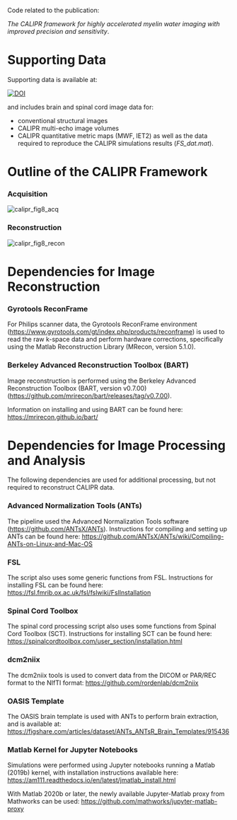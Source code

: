 Code related to the publication: 

*The CALIPR framework for highly accelerated myelin water imaging with improved precision and sensitivity*. 

# Supporting Data
Supporting data is available at:

[![DOI](https://zenodo.org/badge/DOI/10.5281/zenodo.8049179.svg)](https://doi.org/10.5281/zenodo.8049179)

and includes brain and spinal cord image data for:
- conventional structural images
- CALIPR multi-echo image volumes
- CALIPR quantitative metric maps (MWF, IET2)
as well as the data required to reproduce the CALIPR simulations results (*FS_dat.mat*).


# Outline of the CALIPR Framework

### Acquisition
![calipr_fig8_acq](https://github.com/avdvorak/CALIPR/assets/24612184/7713e00d-a742-4b56-bdf0-9c7c042df5d7)


### Reconstruction
![calipr_fig8_recon](https://github.com/avdvorak/CALIPR/assets/24612184/a8c59b0c-b1f0-48ab-a24f-41d3e36e6c9d)


# Dependencies for Image Reconstruction


### Gyrotools ReconFrame

For Philips scanner data, the Gyrotools ReconFrame environment (https://www.gyrotools.com/gt/index.php/products/reconframe) is used to read the raw k-space data and perform hardware corrections, specifically using the Matlab Reconstruction Library (MRecon, version 5.1.0).


### Berkeley Advanced Reconstruction Toolbox (BART)

Image reconstruction is performed using the Berkeley Advanced Reconstruction Toolbox (BART, version v0.7.00)(https://github.com/mrirecon/bart/releases/tag/v0.7.00).

Information on installing and using BART can be found here:
https://mrirecon.github.io/bart/


# Dependencies for Image Processing and Analysis

The following dependencies are used for additional processing, but not required to reconstruct CALIPR data.


### Advanced Normalization Tools (ANTs)

The pipeline used the Advanced Normalization Tools software (https://github.com/ANTsX/ANTs). 
Instructions for compiling and setting up ANTs can be found here:
https://github.com/ANTsX/ANTs/wiki/Compiling-ANTs-on-Linux-and-Mac-OS


### FSL
The script also uses some generic functions from FSL. Instructions for installing FSL can be found here:
https://fsl.fmrib.ox.ac.uk/fsl/fslwiki/FslInstallation


### Spinal Cord Toolbox
The spinal cord processing script also uses some functions from Spinal Cord Toolbox (SCT). Instructions for installing SCT can be found here:
https://spinalcordtoolbox.com/user_section/installation.html


### dcm2niix

The dcm2niix tools is used to convert data from the DICOM or PAR/REC format to the NIfTI format:
https://github.com/rordenlab/dcm2niix


### OASIS Template

The OASIS brain template is used with ANTs to perform brain extraction, and is available at:
https://figshare.com/articles/dataset/ANTs_ANTsR_Brain_Templates/915436


### Matlab Kernel for Jupyter Notebooks

Simulations were performed using Jupyter notebooks running a Matlab (2019b) kernel, with installation instructions available here:
https://am111.readthedocs.io/en/latest/jmatlab_install.html

With Matlab 2020b or later, the newly available Jupyter-Matlab proxy from Mathworks can be used:
https://github.com/mathworks/jupyter-matlab-proxy
